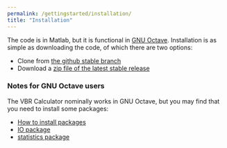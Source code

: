 ```yaml
---
permalink: /gettingstarted/installation/
title: "Installation"
---
```


The code is in Matlab, but it is functional in [GNU Octave](https://www.gnu.org/software/octave/). Installation is as simple as downloading the code, of which there are two options:
* Clone from [the github stable branch](https://github.com/vbr-calc/vbr/tree/stable)
* Download a [zip file of the latest stable release](https://github.com/vbr-calc/vbr/releases/latest)

### Notes for GNU Octave users

The VBR Calculator nominally works in GNU Octave, but you may find that you need to install some packages:

* [How to install packages](https://octave.org/doc/interpreter/Installing-and-Removing-Packages.html)
* [IO package](https://octave.sourceforge.io/io/index.html)
* [statistics package](https://octave.sourceforge.io/statistics/index.html)
